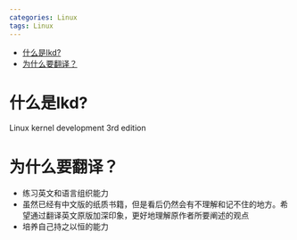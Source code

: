 ```yaml
---
categories: Linux 
tags: Linux 
---
```

<!-- TOC -->

- [什么是lkd?](#什么是lkd)
- [为什么要翻译？](#为什么要翻译)

<!-- /TOC -->
# 什么是lkd?

Linux kernel development 3rd edition

# 为什么要翻译？
  * 练习英文和语言组织能力
  * 虽然已经有中文版的纸质书籍，但是看后仍然会有不理解和记不住的地方。希望通过翻译英文原版加深印象，更好地理解原作者所要阐述的观点
  * 培养自己持之以恒的能力
